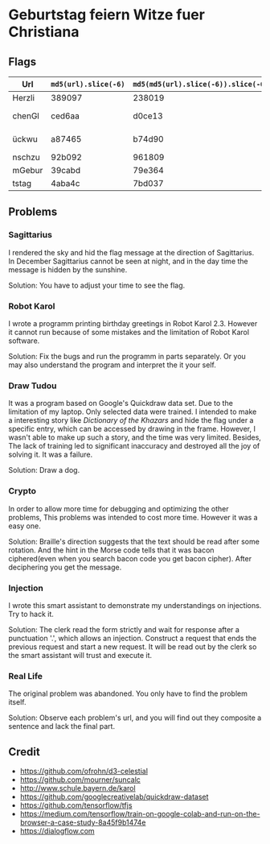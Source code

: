 # Geburtstag feiern Witze fuer Christiana

## Flags

|Url|`md5(url).slice(-6)`|`md5(md5(url).slice(-6)).slice(-6)`|Name|
|---|---|---|---|
|Herzli|389097|238019|Sagittarius|
|chenGl|ced6aa|d0ce13|Robot Karlo|
|ückwu|a87465|b74d90|Draw Tudou|
|nschzu|92b092|961809|Crypto|
|mGebur|39cabd|79e364|Injection|
|tstag|4aba4c|7bd037|Real Life|

## Problems

### Sagittarius

I rendered the sky and hid the flag message at the direction of Sagittarius. In December Sagittarius cannot be seen at night, and in the day time the message is hidden by the sunshine.

Solution: You have to adjust your time to see the flag.

### Robot Karol

I wrote a programm printing birthday greetings in Robot Karol 2.3. However it cannot run because of some mistakes and the limitation of Robot Karol software.

Solution: Fix the bugs and run the programm in parts separately. Or you may also understand the program and interpret the it your self.

### Draw Tudou

It was a program based on Google's Quickdraw data set. Due to the limitation of my laptop. Only selected data were trained. I intended to make a interesting story like _Dictionary of the Khazars_ and hide the flag under a specific entry, which can be accessed by drawing in the frame. However, I wasn't able to make up such a story, and the time was very limited. Besides, The lack of training led to significant inaccuracy and destroyed all the joy of solving it. It was a failure.

Solution: Draw a dog.

### Crypto

In order to allow more time for debugging and optimizing the other problems, This problems was intended to cost more time. However it was a easy one.

Solution: Braille's direction suggests that the text should be read after some rotation. And the hint in the Morse code tells that it was bacon ciphered(even when you search bacon code you get bacon cipher). After deciphering you get the message.

### Injection

I wrote this smart assistant to demonstrate my understandings on injections. Try to hack it.

Solution: The clerk read the form strictly and wait for response after a punctuation '.', which allows an injection. Construct a request that ends the previous request and start a new request. It will be read out by the clerk so the smart assistant will trust and execute it.

### Real Life

The original problem was abandoned. You only have to find the problem itself.

Solution: Observe each problem's url, and you will find out they composite a sentence and lack the final part.

## Credit
* https://github.com/ofrohn/d3-celestial
* https://github.com/mourner/suncalc
* http://www.schule.bayern.de/karol
* https://github.com/googlecreativelab/quickdraw-dataset
* https://github.com/tensorflow/tfjs
* https://medium.com/tensorflow/train-on-google-colab-and-run-on-the-browser-a-case-study-8a45f9b1474e
* https://dialogflow.com
